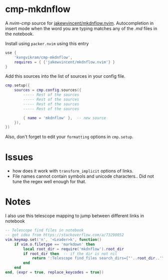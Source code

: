 # cmp-mkdnflow


A *nvim-cmp* source for [jakewvincent/mkdnflow.nvim](https://github.com/jakewvincent/mkdnflow.nvim). Autocompletion in insert mode when the word you are typing matches any of the *.md* files in the notebook.

Install using `packer.nvim` using this entry
```lua
use {
	'kvngvikram/cmp-mkdnflow',
	requires = { {'jakewvincent/mkdnflow.nvim'} }
}
```

Add this sources into the list of sources in your config file.
```lua
cmp.setup({
	sources = cmp.config.sources({
		----- Rest of the sources
		----- Rest of the sources
		----- Rest of the sources
		----- Rest of the sources

		{ name = 'mkdnflow' },  -- new source
	}),
})
```

Also, don't forget to edit your `formatting` options in `cmp.setup`.


# Issues

- how does it work with `transform_implicit` options of links. 
- File names cannot contain symbols and unicode characters.. Did not tune the regex well enough for that.

# Notes

I also use this telescope mapping to jump between different links in notebook

```lua
-- Telescope find files in notebook
-- got idea from https://stackoverflow.com/a/73290052
vim.keymap.set('n', '<Leader>k', function()
	if vim.o.filetype == 'markdown' then
		local root_dir = require('mkdnflow').root_dir
		if root_dir then  -- if the dir is not nil
			return ':Telescope find_files search_dirs={"'..root_dir..'"}<CR>'
		end
	end
end, {expr = true, replace_keycodes = true})
```
